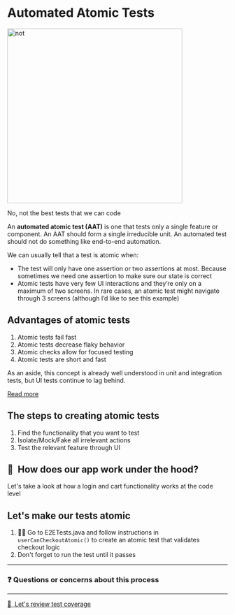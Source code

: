 # Automated Atomic Tests

<img src="https://media.giphy.com/media/JtLrtaN4VPoKXJRKGB/giphy.gif" alt="not" width="400"/>

No, not the best tests that we can code

An **automated atomic test (AAT)** is one that tests only a single feature or component. An AAT should form a single irreducible unit. An automated test should not do something like end-to-end automation.

We can usually tell that a test is atomic when:

- The test will only have one assertion or two assertions at most. Because sometimes we need one assertion to make sure our state is correct
- Atomic tests have very few UI interactions and they’re only on a maximum of two screens. In rare cases, an atomic test might navigate through 3 screens (although I’d like to see this example)

## Advantages of atomic tests

1. Atomic tests fail fast
2. Atomic tests decrease flaky behavior
3. Atomic checks allow for focused testing
4. Atomic tests are short and fast

As an aside, this concept is already well understood in unit and integration tests, but UI tests continue to lag behind.

[Read more](https://ultimateqa.com/automated-atomic-tests/)

## The steps to creating atomic tests

1. Find the functionality that you want to test
2. Isolate/Mock/Fake all irrelevant actions
3. Test the relevant feature through UI

## 👀 &nbsp;How does our app work under the hood?

Let's take a look at how a login and cart functionality works at the code level

## Let's make our tests atomic

1. 🏋️‍♀️&nbsp;Go to E2ETests.java and follow instructions in `userCanCheckoutAtomic()` to create an atomic test that validates checkout logic
2. Don't forget to run the test until it passes

---

### ❓&nbsp;Questions or concerns about this process

---

[🧪 &nbsp;Let's review test coverage](TEST-STRATEGY.MD)
